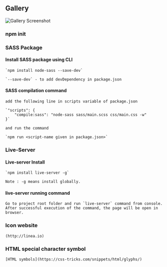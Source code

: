 ## Gallery

![Gallery Screenshot](advanced-css/gallery/img/gallery.PNG)
### npm init

### SASS Package

#### Install SASS package using CLI
	
	`npm install node-sass --save-dev`

	`--save-dev` - to add devDependency in package.json
	
	
#### SASS compilation command
	
	add the following line in scripts variable of package.json
	
	`"scripts": {
		"compile:sass": "node-sass sass/main.scss css/main.css -w"
    }`
	
	and run the command  

	`npm run <script-name given in package.json>`
	
### Live-Server

#### Live-server Install

	`npm install live-server -g`
	
	Note : -g means install globally.
	
#### live-server running command
	
	Go to project root folder and run `live-server` command from console.
	After successful execution of the command, the page will be open in browser.

### Icon website
	(http://linea.io)
	
### HTML special character symbol

	[HTML symbols](https://css-tricks.com/snippets/html/glyphs/)
